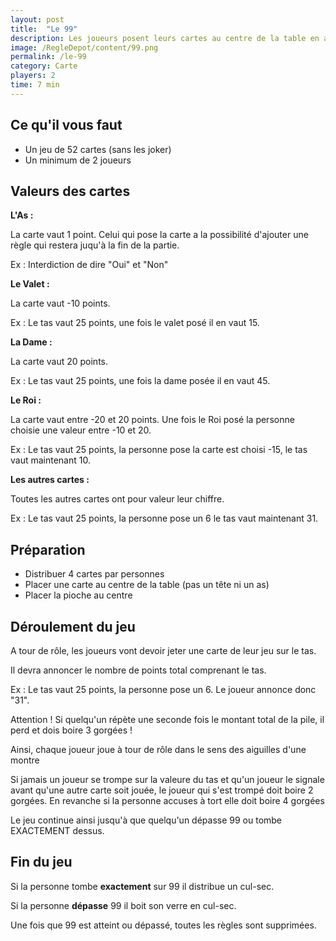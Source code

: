 ```yaml
---
layout: post
title:  "Le 99"
description: Les joueurs posent leurs cartes au centre de la table en additionnant au fur et à mesure la valeur des cartes. Si vous dépassez 99, vous perdez.
image: /RegleDepot/content/99.png
permalink: /le-99
category: Carte
players: 2
time: 7 min
---
```

<h2>Ce qu'il vous faut</h2>

<ul>
  <li><i class="fa-solid fa-beer-mug-empty mr-3"></i>Un jeu de 52 cartes (sans les joker)</li>
  <li><i class="fa-solid fa-beer-mug-empty mr-3"></i>Un minimum de 2 joueurs</li>
</ul>

<h2>Valeurs des cartes</h2>

<p><strong>L'As :</strong></p>

<p>La carte vaut 1 point. Celui qui pose la carte a la possibilité d'ajouter une règle qui restera juqu'à la fin de la partie.</p>

<div class="alert alert-secondary" role="alert">
  <p class=" exemple mt-1 mb-1">Ex : Interdiction de dire "Oui" et "Non"</p>
</div>

<p><strong>Le Valet :</strong></p>

<p>La carte vaut -10 points.</p>

<div class="alert alert-secondary" role="alert">
  <p class=" exemple mt-1 mb-1">Ex : Le tas vaut 25 points, une fois le valet posé il en vaut 15.</p>
</div>

<p><strong>La Dame :</strong></p>

<p>La carte vaut 20 points.</p>

<div class="alert alert-secondary" role="alert">
  <p class=" exemple mt-1 mb-1">Ex : Le tas vaut 25 points, une fois la dame posée il en vaut 45.</p>
</div>

<p><strong>Le Roi :</strong></p>

<p>La carte vaut entre -20 et 20 points. Une fois le Roi posé la personne choisie une valeur entre -10 et 20.</p>

<div class="alert alert-secondary" role="alert">
  <p class="exemple mt-1 mb-1">Ex : Le tas vaut 25 points, la personne pose la carte est choisi -15, le tas vaut maintenant 10.</p>
</div>

<p><strong>Les autres cartes :</strong></p>

<p>Toutes les autres cartes ont pour valeur leur chiffre.</p>

<div class="alert alert-secondary" role="alert">
  <p class="exemple mt-1 mb-1">Ex : Le tas vaut 25 points, la personne pose un 6 le tas vaut maintenant 31.</p>
</div>

<h2>Préparation</h2>

<ul>
  <li><i class="fa-solid fa-beer-mug-empty mr-3"></i>Distribuer 4 cartes par personnes</li>
  <li><i class="fa-solid fa-beer-mug-empty mr-3"></i>Placer une carte au centre de la table (pas un tête ni un as)</li>
  <li><i class="fa-solid fa-beer-mug-empty mr-3"></i>Placer la pioche au centre</li>
</ul>

<h2>Déroulement du jeu</h2>

<p>A tour de rôle, les joueurs vont devoir jeter une carte de leur jeu sur le tas.</p>

<p>Il devra annoncer le nombre de points total comprenant le tas.</p>

<div class="alert alert-secondary" role="alert">
  <p class=" exemple mt-1 mb-1">Ex : Le tas vaut 25 points, la personne pose un 6. Le joueur annonce donc "31".</p>
</div>

<p>Attention ! Si quelqu'un répète une seconde fois le montant total de la pile, il perd et dois boire 3 gorgées !</p>

<p>Ainsi, chaque joueur joue à tour de rôle dans le sens des aiguilles d'une montre</p>

<p>Si jamais un joueur se trompe sur la valeure du tas et qu'un joueur le signale avant qu'une autre carte soit jouée, le joueur qui s'est trompé doit boire 2 gorgées. En revanche si la personne accuses à tort elle doit boire 4 gorgées</p>

<p>Le jeu continue ainsi jusqu'à que quelqu'un dépasse 99 ou tombe EXACTEMENT dessus.</p>

<h2>Fin du jeu</h2>

<p>Si la personne tombe <strong>exactement</strong> sur 99 il distribue un cul-sec.</p>

<p>Si la personne <strong>dépasse</strong> 99 il boit son verre en cul-sec.</p>

<p>Une fois que 99 est atteint ou dépassé, toutes les règles sont supprimées.</p>